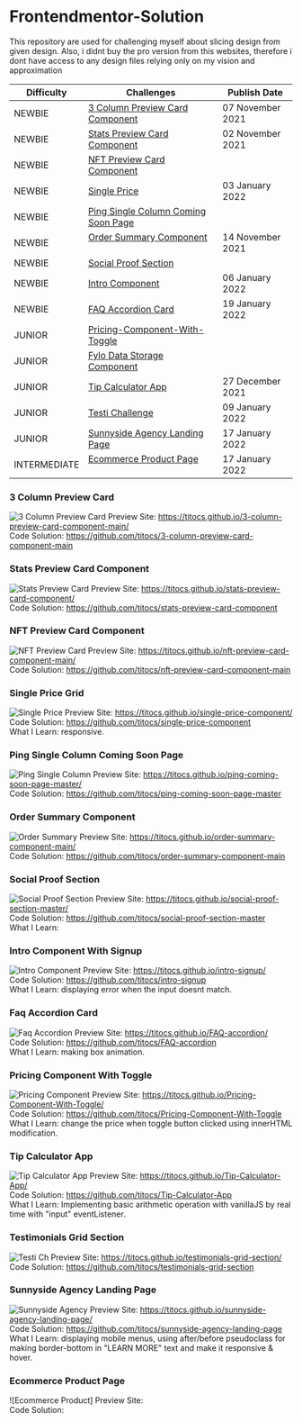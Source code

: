 # Frontendmentor-Solution

This repository are used for challenging myself about slicing design from given design. Also, i didnt buy the pro version from this websites, therefore i dont have access to any design files relying only on my vision and approximation

| **Difficulty** | **Challenges** | **Publish Date** |
|---|---|---|
| NEWBIE | [3 Column Preview Card Component](#3-column-preview-card) &nbsp; &nbsp; &nbsp; &nbsp;| 07 November 2021 |
| NEWBIE | [Stats Preview Card Component](#stats-preview-card-component) &nbsp; &nbsp; &nbsp; &nbsp;| 02 November 2021 |
| NEWBIE | [NFT Preview Card Component](#nft-preview-card-component) &nbsp; &nbsp; &nbsp; &nbsp;| |
| NEWBIE | [Single Price](#single-price-grid) &nbsp; &nbsp; &nbsp; &nbsp;| 03 January 2022 |
| NEWBIE | [Ping Single Column Coming Soon Page](#ping-single-column-coming-soon-page) &nbsp; &nbsp; &nbsp; &nbsp;| |
| NEWBIE | [Order Summary Component](#order-summary-Component) &nbsp; &nbsp; &nbsp; &nbsp;| 14 November 2021 |
| NEWBIE | [Social Proof Section](#social-proof-section) &nbsp; &nbsp; &nbsp; &nbsp;| |
| NEWBIE | [Intro Component](#intro-component-with-signup) &nbsp; &nbsp; &nbsp; &nbsp;| 06 January 2022 |
| NEWBIE | [FAQ Accordion Card](#faq-accordion-card) &nbsp; &nbsp; &nbsp; &nbsp;| 19 January 2022 |
| JUNIOR | [Pricing-Component-With-Toggle](#pricing-component-with-toggle) &nbsp; &nbsp; &nbsp; &nbsp;| |
| JUNIOR | [Fylo Data Storage Component](https://www.frontendmentor.io/solutions/fylodatastoragecomponentmaster-NVJtBst4y) &nbsp; &nbsp; &nbsp; &nbsp;| |
| JUNIOR | [Tip Calculator App](#tip-calculator-app) &nbsp; &nbsp; &nbsp; &nbsp;| 27 December 2021 |
| JUNIOR | [Testi Challenge](#testi) &nbsp; &nbsp; &nbsp; &nbsp;| 09 January 2022 |
| JUNIOR | [Sunnyside Agency Landing Page](#sunnyside-agency-landing-page) &nbsp; &nbsp; &nbsp; &nbsp;| 17 January 2022 |
| INTERMEDIATE | [Ecommerce Product Page](#ecommerce-product-page) &nbsp; &nbsp; &nbsp; &nbsp;| 17 January 2022 |

### 3 Column Preview Card
![3 Column Preview Card](/images/3ColumnPreviewCard.png)
Preview Site: https://titocs.github.io/3-column-preview-card-component-main/ <br>
Code Solution: https://github.com/titocs/3-column-preview-card-component-main

### Stats Preview Card Component
![Stats Preview Card](/images/statss.png)
Preview Site: https://titocs.github.io/stats-preview-card-component/ <br>
Code Solution: https://github.com/titocs/stats-preview-card-component

### NFT Preview Card Component
![NFT Preview Card](/images/NfTpreviewcard.png)
Preview Site: https://titocs.github.io/nft-preview-card-component-main/ <br>
Code Solution: https://github.com/titocs/nft-preview-card-component-main

### Single Price Grid
![Single Price](/images/SinglePrice.png)
Preview Site: https://titocs.github.io/single-price-component/ <br>
Code Solution: https://github.com/titocs/single-price-component <br>
What I Learn: responsive.

### Ping Single Column Coming Soon Page
![Ping Single Column](/images/PingSingle.png)
Preview Site: https://titocs.github.io/ping-coming-soon-page-master/ <br>
Code Solution: https://github.com/titocs/ping-coming-soon-page-master

### Order Summary Component
![Order Summary](/images/ordersummary.png)
Preview Site: https://titocs.github.io/order-summary-component-main/ <br>
Code Solution: https://github.com/titocs/order-summary-component-main

### Social Proof Section
![Social Proof Section](/images/socialproof.png)
Preview Site: https://titocs.github.io/social-proof-section-master/ <br>
Code Solution: https://github.com/titocs/social-proof-section-master <br>
What I Learn: 

### Intro Component With Signup
![Intro Component](/images/introsign.PNG)
Preview Site: https://titocs.github.io/intro-signup/ <br>
Code Solution: https://github.com/titocs/intro-signup <br>
What I Learn: displaying error when the input doesnt match.

### Faq Accordion Card
![Faq Accordion](/images/faq.PNG)
Preview Site: https://titocs.github.io/FAQ-accordion/ <br>
Code Solution: https://github.com/titocs/FAQ-accordion <br>
What I Learn: making box animation.

### Pricing Component With Toggle
![Pricing Component](/images/pricing-component.png)
Preview Site: https://titocs.github.io/Pricing-Component-With-Toggle/ <br>
Code Solution: https://github.com/titocs/Pricing-Component-With-Toggle <br>
What I Learn: change the price when toggle button clicked using innerHTML modification.

### Tip Calculator App
![Tip Calculator  App](/images/tipcal.png)
Preview Site: https://titocs.github.io/Tip-Calculator-App/ <br>
Code Solution: https://github.com/titocs/Tip-Calculator-App <br>
What I Learn: Implementing basic arithmetic operation with vanillaJS by real time with "input" eventListener.

### Testimonials Grid Section
![Testi Ch](/images/testiChallenge.png)
Preview Site: https://titocs.github.io/testimonials-grid-section/ <br>
Code Solution: https://github.com/titocs/testimonials-grid-section

### Sunnyside Agency Landing Page
![Sunnyside Agency](/images/sunny.png)
Preview Site: https://titocs.github.io/sunnyside-agency-landing-page/ <br>
Code Solution: https://github.com/titocs/sunnyside-agency-landing-page <br>
What I Learn: displaying mobile menus, using after/before pseudoclass for making border-bottom in "LEARN MORE" text and make it responsive & hover.

### Ecommerce Product Page
![Ecommerce Product]
Preview Site: <br>
Code Solution: <br>

